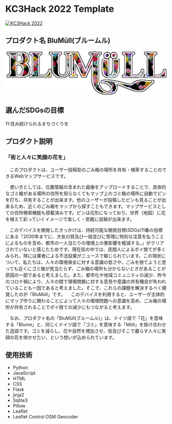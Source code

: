 # KC3Hack 2022 Template

[![KC3Hack 2022](https://kc3.me/hack/wp-content/uploads/2022/01/kc3hack2022ogp@2x.png)](https://kc3.me/hack)

## プロダクト名 BluMüll(ブルームル)
![ロゴ](static/logo/220_20220326204201.png) 

## 選んだSDGsの目標
11:住み続けられるまちづくりを

## プロダクト説明
### 「街と人々に笑顔の花を」
　このプロダクトは、ユーザー投稿型のごみ箱の場所を共有・検索することのできるWebマップサービスです。

　使い方としては、位置情報の含まれた画像をアップロードすることで、具体的なゴミ箱がある場所の住所を知らなくてもマップ上のゴミ箱の場所に自動でピンを打ち、共有することが出来ます。他のユーザーが投稿したピンも見ることが出来るため、近くのごみ箱をマップから探すこともできます。マップサービスとしての住所検索機能も搭載済みです。ピンは花形になっており、世界（地図）に花を植えて彩っていくイメージで楽しく・気軽に投稿が出来ます。

　このデバイスを開発したきっかけは、持続可能な開発目標(SDGs)11番の目標にある「2030年までに、大気の質及び一般並びに管理に特別な注意を払うことによるものを含め、都市の一人当たりの環境上の悪影響を軽減する。」がクリアされていないと感じたためです。現在街の中では、民間人によるポイ捨てが多くみられ、時には業者による不法投棄がニュースで報じられています。この現状について、私たちは、人々の環境保全に対する意識の低さや、ごみを捨てようと思っても近くにゴミ箱が見当たらず、ごみ箱の場所も分からないときがあることが原因の一部であると考えました。また、都市化や地域コミュニティの減少、昨今のコロナ禍により、人々の間で環境問題に対する意見や意識の共有機会が失われていることも一因であると考えました。そこで、これらの課題を解決するべく開発したのが「BluMüll」です。
　このデバイスを利用すると、ユーザーが主体的にマップ作りに関わることによって人々の環境問題への意識を高め、ごみ箱の場所が共有されることでポイ捨ての減少にもつながると考えます。

　なお、プロダクト名の「BluMüll(ブルームル)」は、ドイツ語で「花」を意味する「Blume」と、同じくドイツ語で「ゴミ」を意味する「Müll」を掛け合わせた造語です。ゴミを減らし、花や自然を増加させ、街及びそこで暮らす人々に笑顔の花を咲かせたい、という想いが込められています。

## 使用技術
- Python
- JavaScript
- HTML
- CSS
- Flask
- jinja2
- Sqlite3
- Pillow
- Leaflet
- Leaflet Control OSM Geocoder

